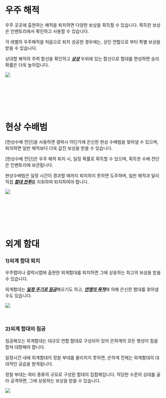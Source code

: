 # 우주 해적

 우주 곳곳에 출현하는 해적을 퇴치하면 다양한 보상을 획득할 수 있습니다. 획득한 보상은 인벤토리에서 확인하고 사용할 수 있습니다.

각 레벨의 우주해적을 처음으로 퇴치 성공한 경우에는, 상인 연합으로 부터 특별 보상을 받을 수 있습니다.

상대할 해적의 주력 함선을 확인하고 [***<u>상성</u>***](kor/201normalship#함선-상성-관계) 우위에 있는 함선으로 함대를 편성하면 승리 확률은 더욱 높아집니다.

![](http://astrokings.s3.amazonaws.com/html/img/help/502_001pirate.jpg)

<br>

<br>

<br>

<br>

<br>

# 현상 수배범

 [현상수배 전단]을 사용하면 갤럭시 어딘가에 은신한 현상 수배범을 찾아낼 수 있으며, 퇴치하면 일반 해적보다 더욱 값진 보상을 받을 수 있습니다.

[현상수배 전단]은 우주 해적 퇴치 시, 일정 확률로 획득할 수 있으며, 획득한 수배 전단은 인벤토리에 보관됩니다.

현상수배범은 일정 시간이 경과할 때까지 퇴치하지 못하면 도주하며, 일반 해적과 달리 직접 [***<u>함대 전투</u>***](kor/503fleetbattle#함대전)를 지휘하여 퇴치하여야 합니다.

![](http://astrokings.s3.amazonaws.com/html/img/help/502_002bounty.jpg)

<br>

<br>

<br>

<br>

<br>

# 외계 함대

### 1)외계 함대 퇴치

 우주맵이나 갤럭시맵에 출현한 외계함대를 퇴치하면 그에 상응하는 최고의 보상을 받을 수 있습니다.

외계함대는 [***<u>일정 주기로 침공</u>***](kor/701regularevent#외계-함대-침공-이벤트)해오기도 하고, [***<u>연맹의 목적</u>***](kor/604fedastronest#외계-함대-스캔)에 의해 은신한 함대를 찾아낼 수도 있습니다.

![](http://astrokings.s3.amazonaws.com/html/img/help/502_003alien.jpg)

<br>

### 2)외계 함대의 침공

 침공해오는 외계함대는 대규모 연합 함대로 구성되어 있어 은하계의 모든 행성이 힘을 합쳐 대항해야 합니다.

일정시간 내에 외계함대의 정찰 부대를 물리치지 못하면, 은하계 전체는 외계함대의 대대적인 공습을 받게됩니다.

정찰 부대는 여러 종류의 규모로 구성된 함대의 집합체입니다. 적당한 수준의 상대를 골라 공격하면, 그에 상응하는 보상을 받을 수 있습니다.

![](http://astrokings.s3.amazonaws.com/html/img/help/502_004alienmain.jpg)